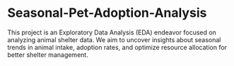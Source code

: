 # Seasonal-Pet-Adoption-Analysis
This project is an Exploratory Data Analysis (EDA) endeavor focused on analyzing animal shelter data. We aim to uncover insights about seasonal trends in animal intake, adoption rates, and optimize resource allocation for better shelter management.
